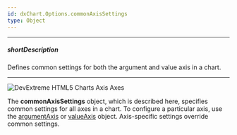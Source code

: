 ```yaml
---
id: dxChart.Options.commonAxisSettings
type: Object
---
```

---
##### shortDescription
Defines common settings for both the argument and value axis in a chart.

---
![DevExtreme HTML5 Charts Axis Axes](/images/ChartJS/visual_elements/axes.png)

The **commonAxisSettings** object, which is described here, specifies common settings for all axes in a chart. To configure a particular axis, use the [argumentAxis](/api-reference/10%20UI%20Components/dxChart/1%20Configuration/argumentAxis '/Documentation/ApiReference/UI_Components/dxChart/Configuration/argumentAxis/') or [valueAxis](/api-reference/10%20UI%20Components/dxChart/1%20Configuration/valueAxis '/Documentation/ApiReference/UI_Components/dxChart/Configuration/valueAxis/') object. Axis-specific settings override common settings.